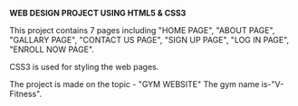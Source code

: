 **WEB DESIGN PROJECT USING HTML5 & CSS3**

This project contains 7 pages including 
"HOME PAGE", 
"ABOUT PAGE", 
"GALLARY PAGE", 
"CONTACT US PAGE", 
"SIGN UP PAGE", 
"LOG IN PAGE", 
"ENROLL NOW PAGE".

CSS3 is used for styling the web pages.

The project is made on the topic - "GYM WEBSITE"
The gym name is-"V-Fitness".
